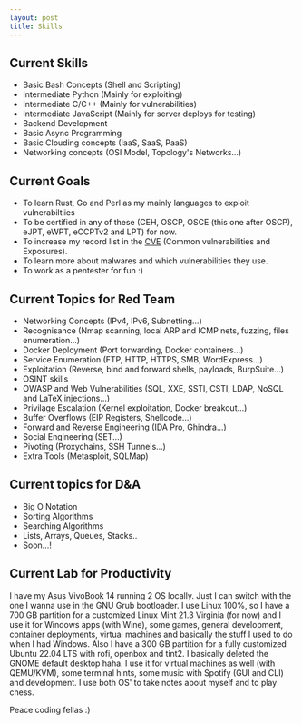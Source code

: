 ```yaml
---
layout: post
title: Skills
---
```


## Current Skills 
- Basic Bash Concepts (Shell and Scripting)
- Intermediate Python (Mainly for exploiting)
- Intermediate C/C++ (Mainly for vulnerabilities) 
- Intermediate JavaScript (Mainly for server deploys for testing)
- Backend Development
- Basic Async Programming
- Basic Clouding concepts (IaaS, SaaS, PaaS)
- Networking concepts (OSI Model, Topology's Networks...)

## Current Goals
- To learn Rust, Go and Perl as my mainly languages to exploit vulnerabiltiies
- To be certified in any of these (CEH, OSCP, OSCE (this one after OSCP), eJPT, eWPT, eCCPTv2 and LPT) for now. 
- To increase my record list in the [CVE](https://cve.org/) (Common vulnerabilities and Exposures). 
- To learn more about malwares and which vulnerabilities they use. 
- To work as a pentester for fun :)

## Current Topics for Red Team
- Networking Concepts (IPv4, IPv6, Subnetting...)
- Recognisance (Nmap scanning, local ARP and ICMP nets, fuzzing, files enumeration...)
- Docker Deployment (Port forwarding, Docker containers...)
- Service Enumeration (FTP, HTTP, HTTPS, SMB, WordExpress...)
- Exploitation (Reverse, bind and forward shells, payloads, BurpSuite...)
- OSINT skills
- OWASP and Web Vulnerabilities (SQL, XXE, SSTI, CSTI, LDAP, NoSQL and LaTeX injections...) 
- Privilage Escalation (Kernel exploitation, Docker breakout...)
- Buffer Overflows (EIP Registers, Shellcode...)
- Forward and Reverse Engineering (IDA Pro, Ghindra...)
- Social Engineering (SET...)
- Pivoting (Proxychains, SSH Tunnels...)
- Extra Tools (Metasploit, SQLMap)

## Current topics for D&A 
- Big O Notation
- Sorting Algorithms
- Searching Algorithms
- Lists, Arrays, Queues, Stacks..
- Soon...!

## Current Lab for Productivity
I have my Asus VivoBook 14 running 2 OS locally. Just I can switch with the one I wanna use in the GNU Grub bootloader. I use Linux 100%, so I have a 700 GB partition for a customized Linux Mint 21.3 Virginia (for now) and I use it for Windows apps (with Wine), some games, general development, container deployments, virtual machines and basically the stuff I used to do when I had Windows. Also I have a 300 GB partition for a fully customized Ubuntu 22.04 LTS with rofi, openbox and tint2. I basically deleted the GNOME default desktop haha. I use it for virtual machines as well (with QEMU/KVM), some terminal hints, some music with Spotify (GUI and CLI) and development. I use both OS' to take notes about myself and to play chess. 

Peace coding fellas :)
